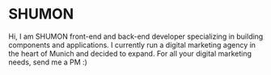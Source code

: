 # SHUMON
Hi, I am SHUMON front-end and back-end developer specializing in building components and applications. I currently run a digital marketing agency in the heart of Munich and decided to expand.   For all your digital marketing needs, send me a PM :)
